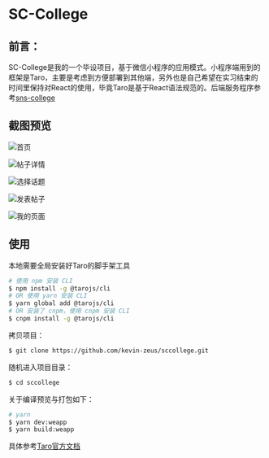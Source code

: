 # SC-College

## 前言：

SC-College是我的一个毕设项目，基于微信小程序的应用模式。小程序端用到的框架是Taro，主要是考虑到方便部署到其他端，另外也是自己希望在实习结束的时间里保持对React的使用，毕竟Taro是基于React语法规范的。后端服务程序参考[sns-college](https://github.com/kevin-zeus/sns-college)

## 截图预览

![首页](https://blog-1257256187.cos.ap-chengdu.myqcloud.com/img/20200525102153.png)

![帖子详情](https://blog-1257256187.cos.ap-chengdu.myqcloud.com/img/20200525102348.png)

![选择话题](https://blog-1257256187.cos.ap-chengdu.myqcloud.com/img/20200525102556.png)

![发表帖子](https://blog-1257256187.cos.ap-chengdu.myqcloud.com/img/20200525102619.png)

![我的页面](https://blog-1257256187.cos.ap-chengdu.myqcloud.com/img/20200525102639.png)

## 使用

本地需要全局安装好Taro的脚手架工具

```bash
# 使用 npm 安装 CLI
$ npm install -g @tarojs/cli
# OR 使用 yarn 安装 CLI
$ yarn global add @tarojs/cli
# OR 安装了 cnpm，使用 cnpm 安装 CLI
$ cnpm install -g @tarojs/cli
```

拷贝项目：

```bash
$ git clone https://github.com/kevin-zeus/sccollege.git
```

随机进入项目目录：

```bash
$ cd sccollege
```

关于编译预览与打包如下：

```bash
# yarn
$ yarn dev:weapp
$ yarn build:weapp
```

具体参考[Taro官方文档](https://taro-docs.jd.com/taro/docs/GETTING-STARTED)

